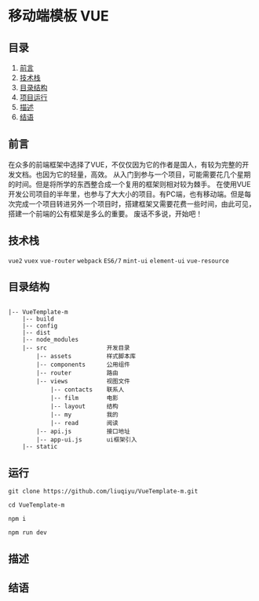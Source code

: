 # 移动端模板  VUE

## 目录

1. [前言](#preface)
2. [技术栈](#technologyStack)
3. [目录结构](#catalog)
4. [项目运行](#run)
5. [描述](#describe)
6. [结语](#end)

<a name="preface"></a>
## 前言

在众多的前端框架中选择了VUE，不仅仅因为它的作者是国人，有较为完整的开发文档。也因为它的轻量，高效。
从入门到参与一个项目，可能需要花几个星期的时间。但是将所学的东西整合成一个复用的框架则相对较为棘手。
在使用VUE开发公司项目的半年里，也参与了大大小的项目。有PC端，也有移动端。但是每次完成一个项目转进另外一个项目时，搭建框架又需要花费一些时间，由此可见，搭建一个前端的公有框架是多么的重要。
废话不多说，开始吧！

<a name="technologyStack"></a>
## 技术栈

`vue2` `vuex` `vue-router` `webpack` `ES6/7` `mint-ui` `element-ui` `vue-resource`

<a name="catalog"></a>
## 目录结构

```

|-- VueTemplate-m
    |-- build
    |-- config
    |-- dist
    |-- node_modules
    |-- src                 开发目录
        |-- assets          样式脚本库
        |-- components      公用组件
        |-- router          路由
        |-- views           视图文件
            |-- contacts    联系人
            |-- film        电影
            |-- layout      结构
            |-- my          我的
            |-- read        阅读
        |-- api.js          接口地址
        |-- app-ui.js       ui框架引入
    |-- static

```
<a name="run"></a>
## 运行

```
git clone https://github.com/liuqiyu/VueTemplate-m.git

cd VueTemplate-m

npm i

npm run dev

```

<a name="describe"></a>
## 描述
<a name="end"></a>
## 结语
